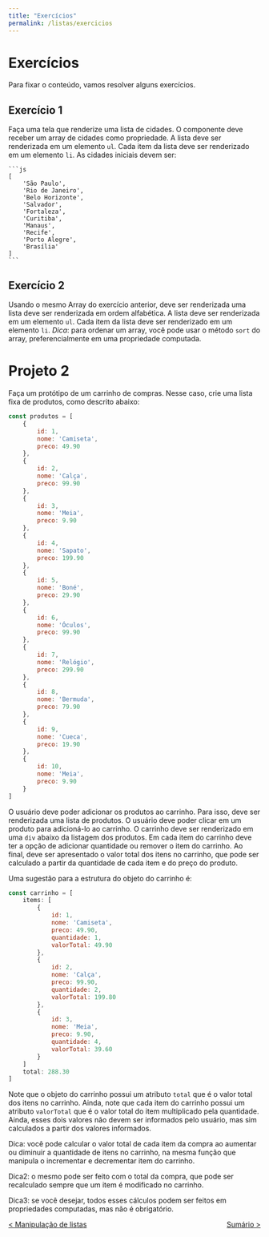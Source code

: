 ```yaml
---
title: "Exercícios"
permalink: /listas/exercicios
---
```


# Exercícios

Para fixar o conteúdo, vamos resolver alguns exercícios.

## Exercício 1

Faça uma tela que renderize uma lista de cidades. O componente deve receber um array de cidades como propriedade. A lista deve ser renderizada em um elemento `ul`. Cada item da lista deve ser renderizado em um elemento `li`. As cidades iniciais devem ser:
    
    ```js
    [
        'São Paulo',
        'Rio de Janeiro',
        'Belo Horizonte',
        'Salvador',
        'Fortaleza',
        'Curitiba',
        'Manaus',
        'Recife',
        'Porto Alegre',
        'Brasília'
    ]
    ```

## Exercício 2

Usando o mesmo Array do exercício anterior, deve ser renderizada uma lista deve ser renderizada em ordem alfabética. A lista deve ser renderizada em um elemento `ul`. Cada item da lista deve ser renderizado em um elemento `li`. *Dica*: para ordenar um array, você pode usar o método `sort` do array, preferencialmente em uma propriedade computada. 

# Projeto 2

Faça um protótipo de um carrinho de compras. Nesse caso, crie uma lista fixa de produtos, como descrito abaixo:

```js
const produtos = [
    {
        id: 1,
        nome: 'Camiseta',
        preco: 49.90
    },
    {
        id: 2,
        nome: 'Calça',
        preco: 99.90
    },
    {
        id: 3,
        nome: 'Meia',
        preco: 9.90
    },
    {
        id: 4,
        nome: 'Sapato',
        preco: 199.90
    },
    {
        id: 5,
        nome: 'Boné',
        preco: 29.90
    },
    {
        id: 6,
        nome: 'Óculos',
        preco: 99.90
    },
    {
        id: 7,
        nome: 'Relógio',
        preco: 299.90
    },
    {
        id: 8,
        nome: 'Bermuda',
        preco: 79.90
    },
    {
        id: 9,
        nome: 'Cueca',
        preco: 19.90
    },
    {
        id: 10,
        nome: 'Meia',
        preco: 9.90
    }
]
```

O usuário deve poder adicionar os produtos ao carrinho. Para isso, deve ser renderizada uma lista de produtos. O usuário deve poder clicar em um produto para adicioná-lo ao carrinho. O carrinho deve ser renderizado em uma `div` abaixo da listagem dos produtos. Em cada item do carrinho deve ter a opção de adicionar quantidade ou remover o item do carrinho. Ao final, deve ser apresentado o valor total dos itens no carrinho, que pode ser calculado a partir da quantidade de cada item e do preço do produto.

Uma sugestão para a estrutura do objeto do carrinho é:

```js
const carrinho = [
    items: [
        {
            id: 1,
            nome: 'Camiseta',
            preco: 49.90,
            quantidade: 1,
            valorTotal: 49.90
        },
        {
            id: 2,
            nome: 'Calça',
            preco: 99.90,
            quantidade: 2,
            valorTotal: 199.80
        },
        {
            id: 3,
            nome: 'Meia',
            preco: 9.90,
            quantidade: 4,
            valorTotal: 39.60
        }
    ]
    total: 288.30
]
```

Note que o objeto do carrinho possui um atributo `total` que é o valor total dos itens no carrinho. Ainda, note que cada item do carrinho possui um atributo `valorTotal` que é o valor total do item multiplicado pela quantidade. Ainda, esses dois valores não devem ser informados pelo usuário, mas sim calculados a partir dos valores informados. 

Dica: você pode calcular o valor total de cada item da compra ao aumentar ou diminuir a quantidade de itens no carrinho, na mesma função que manipula o incrementar e decrementar item do carrinho.

Dica2: o mesmo pode ser feito com o total da compra, que pode ser recalculado sempre que um item é modificado no carrinho.

Dica3: se você desejar, todos esses cálculos podem ser feitos em propriedades computadas, mas não é obrigatório.


<span style="display: flex; justify-content: space-between;"><span>[&lt; Manipulação de listas](manipulacao-listas.html "Voltar")</span> <span>[Sumário &gt;](../ "Próximo")</span></span>